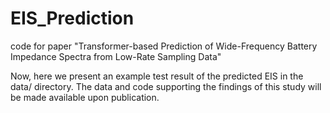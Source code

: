 # EIS_Prediction
code for paper "Transformer-based Prediction of Wide-Frequency Battery Impedance Spectra from Low-Rate Sampling Data"

Now, here we present an example test result of the predicted EIS in the data/ directory.
The data and code supporting the findings of this study will be made available upon publication.
